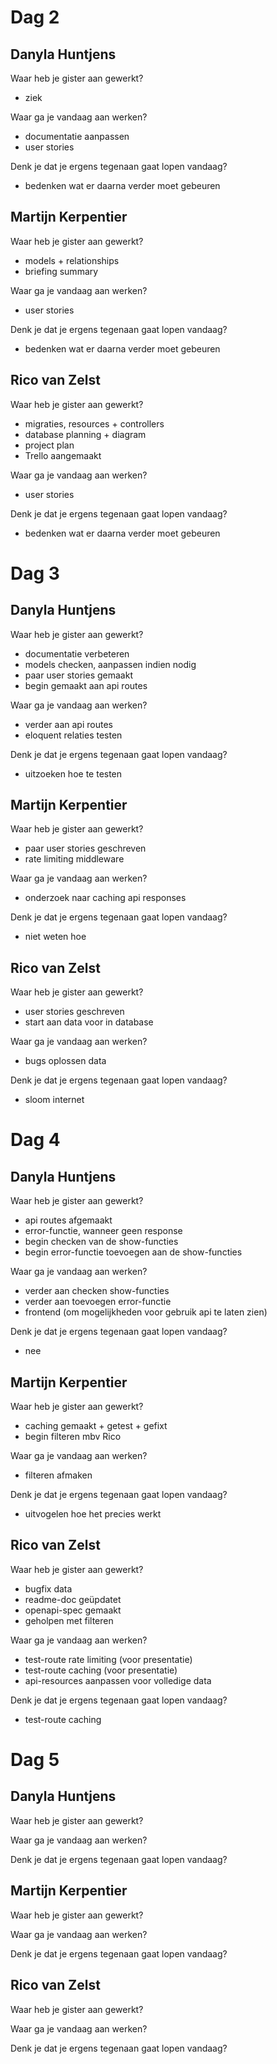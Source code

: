 # **Dag 2**

## Danyla Huntjens
Waar heb je gister aan gewerkt?
- ziek

Waar ga je vandaag aan werken?
- documentatie aanpassen
- user stories

Denk je dat je ergens tegenaan gaat lopen vandaag?
- bedenken wat er daarna verder moet gebeuren

## Martijn Kerpentier
Waar heb je gister aan gewerkt?
- models + relationships
- briefing summary

Waar ga je vandaag aan werken?
- user stories

Denk je dat je ergens tegenaan gaat lopen vandaag?
- bedenken wat er daarna verder moet gebeuren

## Rico van Zelst
Waar heb je gister aan gewerkt?
- migraties, resources + controllers
- database planning + diagram
- project plan
- Trello aangemaakt

Waar ga je vandaag aan werken?
- user stories

Denk je dat je ergens tegenaan gaat lopen vandaag?
- bedenken wat er daarna verder moet gebeuren


# **Dag 3**

## Danyla Huntjens
Waar heb je gister aan gewerkt?
- documentatie verbeteren
- models checken, aanpassen indien nodig
- paar user stories gemaakt
- begin gemaakt aan api routes

Waar ga je vandaag aan werken?
- verder aan api routes
- eloquent relaties testen

Denk je dat je ergens tegenaan gaat lopen vandaag?
- uitzoeken hoe te testen

## Martijn Kerpentier
Waar heb je gister aan gewerkt?
- paar user stories geschreven
- rate limiting middleware

Waar ga je vandaag aan werken?
- onderzoek naar caching api responses

Denk je dat je ergens tegenaan gaat lopen vandaag?
- niet weten hoe

## Rico van Zelst
Waar heb je gister aan gewerkt?
- user stories geschreven
- start aan data voor in database

Waar ga je vandaag aan werken?
- bugs oplossen data

Denk je dat je ergens tegenaan gaat lopen vandaag?
- sloom internet


# **Dag 4**

## Danyla Huntjens
Waar heb je gister aan gewerkt?
- api routes afgemaakt
- error-functie, wanneer geen response
- begin checken van de show-functies
- begin error-functie toevoegen aan de show-functies

Waar ga je vandaag aan werken?
- verder aan checken show-functies
- verder aan toevoegen error-functie
- frontend (om mogelijkheden voor gebruik api te laten zien)

Denk je dat je ergens tegenaan gaat lopen vandaag?
- nee

## Martijn Kerpentier
Waar heb je gister aan gewerkt?
- caching gemaakt + getest + gefixt
- begin filteren mbv Rico

Waar ga je vandaag aan werken?
- filteren afmaken

Denk je dat je ergens tegenaan gaat lopen vandaag?
- uitvogelen hoe het precies werkt

## Rico van Zelst
Waar heb je gister aan gewerkt?
- bugfix data
- readme-doc geüpdatet
- openapi-spec gemaakt
- geholpen met filteren

Waar ga je vandaag aan werken?
- test-route rate limiting (voor presentatie)
- test-route caching (voor presentatie)
- api-resources aanpassen voor volledige data

Denk je dat je ergens tegenaan gaat lopen vandaag?
- test-route caching


# **Dag 5**

## Danyla Huntjens
Waar heb je gister aan gewerkt?


Waar ga je vandaag aan werken?


Denk je dat je ergens tegenaan gaat lopen vandaag?


## Martijn Kerpentier
Waar heb je gister aan gewerkt?


Waar ga je vandaag aan werken?


Denk je dat je ergens tegenaan gaat lopen vandaag?


## Rico van Zelst
Waar heb je gister aan gewerkt?


Waar ga je vandaag aan werken?


Denk je dat je ergens tegenaan gaat lopen vandaag?
